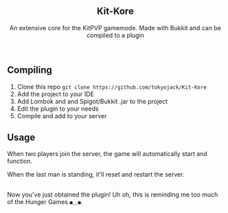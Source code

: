 <h2  align="center">Kit-Kore</h2>
<p  align="center">An extensive core for the KitPVP gamemode. Made with Bukkit and can be compiled to a plugin</p>

<br/>

## Compiling

1. Clone this repo ```git clone https://github.com/tokyojack/Kit-Kore```
2. Add the project to your IDE
3. Add Lombok and and Spigot/Bukkit .jar to the project 
4. Edit the plugin to your needs
5. Compile and add to your server

## Usage

When two players join the server, the game will automatically start and function.

When the last man is standing, it'll reset and restart the server.

##

Now you've just obtained the plugin! Uh oh, this is reminding me too much of the Hunger Games ```●﹏●```.
